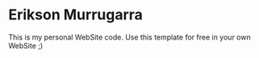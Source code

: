 # Erikson Murrugarra

This is my personal WebSite code. Use this template for free in your own WebSite ;)